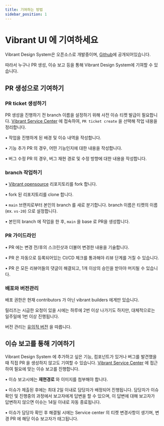```yaml
---
title: 기여하는 방법
sidebar_position: 1
---
```


# Vibrant UI 에 기여하세요

Vibrant Design System은 오픈소스로 개발중이며, [Github](https://github.com/pedaling/opensource)에 공개되어있습니다.

따라서 누구나 PR 생성, 이슈 보고 등을 통해 Vibrant Design System에 기여할 수 있습니다.


## PR 생성으로 기여하기


### PR ticket 생성하기

PR 생성을 진행하기 전 branch 이름을 설정하기 위해 사전 이슈 티켓 발급이 필요합니다.
[Vibrant Service Center](https://101inc.atlassian.net/servicedesk/customer/portal/31) 에 접속하여, `PR ticket create` 을 선택해 작업 내용을 정리합니다.

• 작업을 진행하게 된 배경 및 이슈 내역을 작성합니다.

• 기능 추가 PR 의 경우, 어떤 기능인지에 대한 내용을 작성합니다.

• 버그 수정 PR 의 경우, 버그 재현 경로 및 수정 방향에 대한 내용을 작성합니다.



### branch 작업하기


• [Vibrant opensource](https://github.com/pedaling/opensource) 리포지토리를 fork 합니다.

• fork 된 리포지토리를 clone 합니다.

• `main` 브랜치로부터 본인의 branch 를 새로 분기합니다. branch 이름은 티켓의 이름 (ex. `vs-20`) 으로 설정합니다.

• 본인의 branch 에 작업을 한 후, `main` 을 base 로 PR을 생성합니다.



### PR 가이드라인

• PR 에는 변경 전/후의 스크린샷과 더불어 변경한 내용을 기술합니다.

• PR 은 자동으로 등록되어있는 CI/CD 체크를 통과해야 리뷰 단계를 거칠 수 있습니다.

• PR 은 모든 리뷰어들의 댓글이 해결되고, 1개 이상의 승인을 받아야 머지될 수 있습니다. 


### 배포와 버전관리

배포 권한은 현재 contributors 가 아닌 vibrant builders 에게만 있습니다.

릴리즈는 시급한 요청이 있을 시에는 하루에 2번 이상 나가기도 하지만, 대체적으로는 일주일에 1번 이상 진행됩니다.

버전 관리는 [유의적 버전](https://semver.org/lang/ko/) 을 따릅니다.


## 이슈 보고를 통해 기여하기


Vibrant Design System 에 추가하고 싶은 기능, 컴포넌트가 있거나 버그를 발견했을 때 직접 PR 을 생성하지 않고도 기여할 수 있습니다. [Vibrant Service Center](https://101inc.atlassian.net/servicedesk/customer/portal/31) 에 접근하여 필요에 맞는 이슈 보고를 진행합니다.


• 이슈 보고시에는 **재현경로** 와 이미지를 첨부해야 합니다. 

• 이슈가 제출된 후에는 최대 2일 이내로 담당자가 배정되어 진행됩니다. 담당자가 이슈 확인 및 진행중의 과정에서 보고자에게 답변을 할 수 있으며, 이 답변에 대해 보고자가 답변하지 않으면 이슈는 14일 이내로 자동 종료됩니다.

• 이슈가 담당자 확인 후 해결될 시에는 Service center 의 티켓 변경사항이 생기며, 변경 PR 에 해당 이슈 보고자가 태그됩니다.